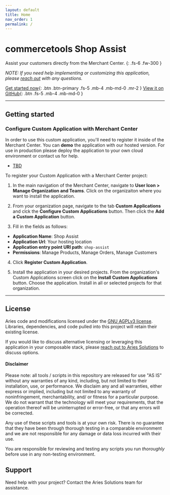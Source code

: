 ```yaml
---
layout: default
title: Home
nav_order: 1
permalink: /
---
```


<!--prettier-ignore-start-->
# commercetools Shop Assist

Assist your customers directly from the Merchant Center.
{: .fs-6 .fw-300 }


_NOTE: If you need help implementing or customizing this application, please [reach out](https://www.ariessolutions.io/contact-aries/) with any questions._

[Get started now](#getting-started){: .btn .btn-primary .fs-5 .mb-4 .mb-md-0 .mr-2 } [View it on GitHub](https://github.com/ariessolutionsio/shop-assist){: .btn .fs-5 .mb-4 .mb-md-0 }

---


## Getting started

### Configure Custom Application with Merchant Center



In order to use this custom application, you'll need to register it inside of the Merchant Center.
You can **demo** the application with our hosted version. For use in production please deploy the
application to your own cloud environment or contact us for help.

 - [TBD](LINK)

To register your Custom Application with a Merchant Center project:

1. In the main navigation of the Merchant Center, navigate to **User Icon > Manage Organization and Teams**. Click on the organizaiton where you want to install the application.

2. From your organization page, navigate to the tab **Custom Applications** and clck the **Configure Custom Applications** button. Then click the **Add a Custom Application** button.
    
3.  Fill in the fields as follows:

- **Application Name**: Shop Assist
- **Application Url**: Your hosting location
- **Application entry point URI path**: `shop-assist`
- **Permissions**: Manage Products, Manage Orders, Manage Customers
        
4.  Click **Register Custom Application**.

5.  Install the application in your desired projects. From the organization's Custom Applications screen click on the **Install Custom Applications** button. Choose the application. Install in all or selected projects for that organization.

---

## License

Aries code and modifications licensed under the [GNU AGPLv3 license](https://www.gnu.org/licenses/agpl-3.0.en.html).
Libraries, dependencies, and code pulled into this project will retain their existing license.

If you would like to discuss alternative licensing or leveraging this application in your composable stack, please [reach out to Aries Solutions](https://www.ariessolutions.io/contact-aries/) to discuss options.

#### Disclaimer

Please note: all tools / scripts in this repository are released for use "AS IS"
without any warranties of any kind, including, but not limited to their
installation, use, or performance. We disclaim any and all warranties, either
express or implied, including but not limited to any warranty of
noninfringement, merchantability, and/ or fitness for a particular purpose. We
do not warrant that the technology will meet your requirements, that the
operation thereof will be uninterrupted or error-free, or that any errors will
be corrected.

Any use of these scripts and tools is at your own risk. There is no guarantee
that they have been through thorough testing in a comparable environment and we
are not responsible for any damage or data loss incurred with their use.

You are responsible for reviewing and testing any scripts you run _thoroughly_
before use in any non-testing environment.

## Support

Need help with your project? Contact the Aries Solutions team for
assistance.
